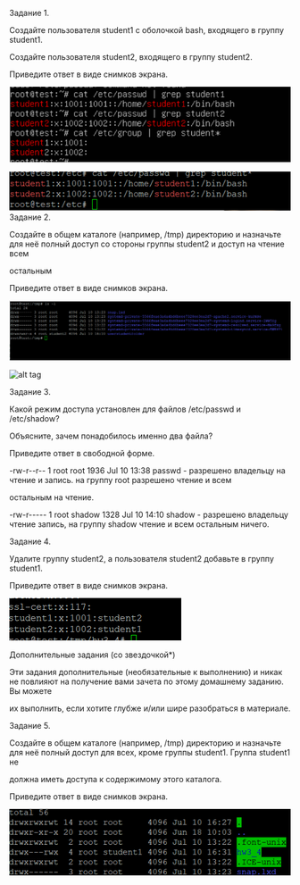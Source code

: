 Задание 1.

Создайте пользователя student1 с оболочкой bash, входящего в группу student1.

Создайте пользователя student2, входящего в группу student2.

Приведите ответ в виде снимков экрана.

![alt tag](https://github.com/avo1yanskiy/slin-homeworks/blob/main/image/3.4/Screenshot_20.png "adduser")

![alt tag](https://github.com/avo1yanskiy/slin-homeworks/blob/main/image/3.4/Screenshot_2.png "adduser")
Задание 2.

Создайте в общем каталоге (например, /tmp) директорию и назначьте для неё полный доступ со стороны группы student2 и доступ на чтение всем 

остальным

Приведите ответ в виде снимков экрана.

![alt tag](https://github.com/avo1yanskiy/slin-homeworks/blob/main/image/3.4/Screenshot_1.png "45")

![alt tag](https://github.com/avo1yanskiy/slin-homeworks/blob/main/image/Screenshot_90.png "45")

Задание 3.

Какой режим доступа установлен для файлов /etc/passwd и /etc/shadow?

Объясните, зачем понадобилось именно два файла?

Приведите ответ в свободной форме.

-rw-r--r--   1 root root       1936 Jul 10 13:38 passwd - разрешено владельцу на чтение и запись. на группу root разрешено чтение и всем 

остальным на чтение.

-rw-r-----   1 root shadow     1328 Jul 10 14:10 shadow - разрешено владельцу чтение запись, на группу shadow чтение и всем остальным ничего.

Задание 4.

Удалите группу student2, а пользователя student2 добавьте в группу student1.

Приведите ответ в виде снимков экрана.

![alt tag](https://github.com/avo1yanskiy/slin-homeworks/blob/main/image/3.4/Screenshot_3.png "add group")


Дополнительные задания (со звездочкой*)

Эти задания дополнительные (необязательные к выполнению) и никак не повлияют на получение вами зачета по этому домашнему заданию. Вы можете 

их выполнить, если хотите глубже и/или шире разобраться в материале.

Задание 5.

Создайте в общем каталоге (например, /tmp) директорию и назначьте для неё полный доступ для всех, кроме группы student1. Группа student1 не 

должна иметь доступа к содержимому этого каталога.

Приведите ответ в виде снимков экрана.

![alt tag](https://github.com/avo1yanskiy/slin-homeworks/blob/main/image/3.4/Screenshot_4.png "45")